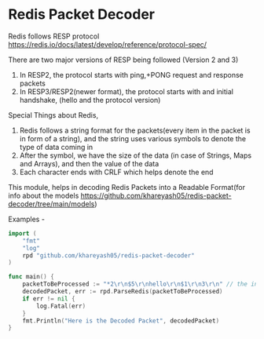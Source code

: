 # Redis Packet Decoder


Redis follows RESP protocol https://redis.io/docs/latest/develop/reference/protocol-spec/

There are two major versions of RESP being followed (Version 2 and 3)

1. In RESP2, the protocol starts with ping,+PONG request and response packets
2. In RESP3/RESP2(newer format), the protocol starts with and initial handshake, (hello and the protocol version)


Special Things about Redis,
1. Redis follows a string format for the packets(every item in the packet is in form of a string), and the string uses various symbols to denote the type of data coming in
2. After the symbol, we have the size of the data (in case of Strings, Maps and Arrays), and then the value of the data
3. Each character ends with CRLF which helps denote the end


This module, helps in decoding Redis Packets into a Readable Format(for info about the models https://github.com/khareyash05/redis-packet-decoder/tree/main/models)

Examples - 

```go
import (
    "fmt"
    "log"
    rpd "github.com/khareyash05/redis-packet-decoder"
)

func main() {
    packetToBeProcessed := "*2\r\n$5\r\nhello\r\n$1\r\n3\r\n" // the initial packet in case of RESP3
    decodedPacket, err := rpd.ParseRedis(packetToBeProcessed)
    if err != nil {
        log.Fatal(err)
    }
    fmt.Println("Here is the Decoded Packet", decodedPacket)
}
```